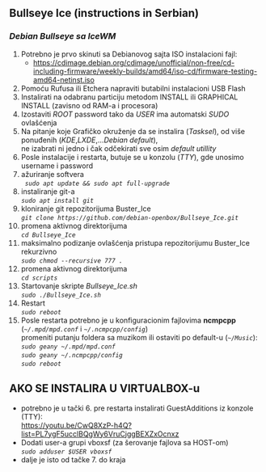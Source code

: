 ## **Bullseye Ice** (instructions in Serbian)
### *Debian Bullseye sa IceWM*

1. Potrebno je prvo skinuti sa Debianovog sajta ISO instalacioni fajl:
    * https://cdimage.debian.org/cdimage/unofficial/non-free/cd-including-firmware/weekly-builds/amd64/iso-cd/firmware-testing-amd64-netinst.iso
1. Pomoću Rufusa ili Etchera napraviti butabilni instalacioni USB Flash 
1. Instalirati na odabranu particiju metodom INSTALL ili GRAPHICAL INSTALL (zavisno od RAM-a i procesora)
1. Izostaviti _ROOT_ password tako da _USER_ ima automatski _SUDO_ ovlašćenja
1. Na pitanje koje Grafičko okruženje da se instalira (_Tasksel_), od više ponuđenih (_KDE_,_LXDE_,..._Debian default_),  
 ne izabrati ni jedno i čak odčekirati sve osim _default utillity_
1. Posle instalacije i restarta, butuje se u konzolu (_TTY_), gde unosimo username i password  
1. ažuriranje softvera  
_` sudo apt update && sudo apt full-upgrade`_
1. instaliranje git-a  
_`sudo apt install git`_
1. kloniranje git repozitorijuma Buster_Ice  
_`git clone https://github.com/debian-openbox/Bullseye_Ice.git`_
1. promena aktivnog direktorijuma  
_`cd Bullseye_Ice`_
1. maksimalno podizanje ovlašćenja pristupa repozitorijumu Buster_Ice rekurzivno  
_`sudo chmod --recursive 777 .`_
1. promena aktivnog direktorijuma  
_`cd scripts`_
1. Startovanje skripte _Bullseye_Ice.sh_  
_`sudo ./Bullseye_Ice.sh`_
1. Restart  
_`sudo reboot`_
1. Posle restarta potrebno je u konfiguracionim fajlovima **ncmpcpp** (_`~/.mpd/mpd.conf`_ i _`~/.ncmpcpp/config`_)  
promeniti putanju foldera sa muzikom ili ostaviti po default-u (_`~/Music`_):  
_`sudo geany ~/.mpd/mpd.conf`_  
_`sudo geany ~/.ncmpcpp/config`_  
_`sudo reboot`_

## AKO SE INSTALIRA U VIRTUALBOX-u
* potrebno je u tački 6. pre restarta instalirati GuestAdditions iz konzole (TTY):  
https://youtu.be/CwQ8XzP-h4Q?list=PL7ygF5ucclBQgWy6VruCjggBEXZxOcnxz
* Dodati user-a grupi vboxsf (za šerovanje fajlova sa HOST-om)  
_`sudo adduser $USER vboxsf`_
* dalje je isto od tačke 7. do kraja


